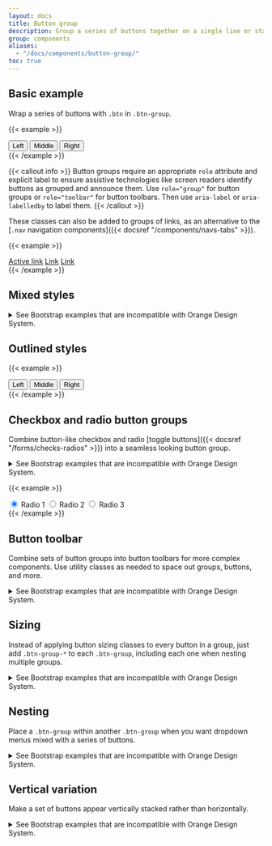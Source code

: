 ```yaml
---
layout: docs
title: Button group
description: Group a series of buttons together on a single line or stack them in a vertical column.
group: components
aliases:
  - "/docs/components/button-group/"
toc: true
---
```


## Basic example

Wrap a series of buttons with `.btn` in `.btn-group`.

{{< example >}}
<div class="btn-group" role="group" aria-label="Basic example">
  <button type="button" class="btn btn-outline-secondary">Left</button>
  <button type="button" class="btn btn-outline-secondary">Middle</button>
  <button type="button" class="btn btn-outline-secondary">Right</button>
</div>
{{< /example >}}

{{< callout info >}}
Button groups require an appropriate `role` attribute and explicit label to ensure assistive technologies like screen readers identify buttons as grouped and announce them. Use `role="group"` for button groups or `role="toolbar"` for button toolbars. Then use `aria-label` or `aria-labelledby` to label them.
{{< /callout >}}

These classes can also be added to groups of links, as an alternative to the [`.nav` navigation components]({{< docsref "/components/navs-tabs" >}}).

{{< example >}}
<div class="btn-group" role="group">
  <a href="#" class="btn btn-outline-secondary active" aria-current="page">Active link</a>
  <a href="#" class="btn btn-outline-secondary">Link</a>
  <a href="#" class="btn btn-outline-secondary">Link</a>
</div>
{{< /example >}}

## Mixed styles

<details>
<summary>See Bootstrap examples that are incompatible with Orange Design System.</summary>
<br>
{{< design-callout-alert >}}
This variant **using and mixing colored button backgrounds** should not be used because it does not respect the Orange Design System specifications. In button groups, you should only use the button variant that uses `.btn .btn-outline-secondary`.

Please refer to our [Outline buttons secondary variant]({{< docsref "/components/buttons#outline-buttons" >}}). You can also refer to the [Buttons: standard guidelines](https://system.design.orange.com/0c1af118d/p/278ebc-buttons-standard/b/539dce) on the Orange Design System website.
{{< /design-callout-alert >}}

{{< example >}}
<div class="btn-group" role="group" aria-label="Basic mixed styles example">
  <button type="button" class="btn btn-danger">Left</button>
  <button type="button" class="btn btn-warning">Middle</button>
  <button type="button" class="btn btn-success">Right</button>
</div>
{{< /example >}}
</details>

## Outlined styles

{{< example >}}
<div class="btn-group" role="group" aria-label="Basic outlined example">
  <button type="button" class="btn btn-outline-secondary">Left</button>
  <button type="button" class="btn btn-outline-secondary">Middle</button>
  <button type="button" class="btn btn-outline-secondary">Right</button>
</div>
{{< /example >}}

## Checkbox and radio button groups

Combine button-like checkbox and radio [toggle buttons]({{< docsref "/forms/checks-radios" >}}) into a seamless looking button group.

<details class="mb-3">
<summary>See Bootstrap examples that are incompatible with Orange Design System.</summary>
<br>
{{< design-callout-alert >}}
This **checkbox** variant should not be used because it does not respect the Orange Design System specifications.

From the Orange Design System point of view, checkboxes should be represented like in our [Checks component]({{< docsref "/forms/checks-radios#checks" >}}). You can also refer to the [Checkbox guidelines](https://system.design.orange.com/0c1af118d/p/88ab5b-forms/b/599459/i/48901789) on the Orange Design System website.
{{< /design-callout-alert >}}

{{< example >}}
<div class="btn-group" role="group" aria-label="Basic checkbox toggle button group">
  <input type="checkbox" class="btn-check" id="btncheck1" autocomplete="off">
  <label class="btn btn-toggle" for="btncheck1">Checkbox 1</label>

  <input type="checkbox" class="btn-check" id="btncheck2" autocomplete="off">
  <label class="btn btn-toggle" for="btncheck2">Checkbox 2</label>

  <input type="checkbox" class="btn-check" id="btncheck3" autocomplete="off">
  <label class="btn btn-toggle" for="btncheck3">Checkbox 3</label>
</div>
{{< /example >}}
</details>

{{< example >}}
<div class="btn-group" role="group" aria-label="Basic radio toggle button group">
  <input type="radio" class="btn-check" name="btnradio" id="btnradio1" autocomplete="off" checked>
  <label class="btn btn-toggle" for="btnradio1">Radio 1</label>

  <input type="radio" class="btn-check" name="btnradio" id="btnradio2" autocomplete="off">
  <label class="btn btn-toggle" for="btnradio2">Radio 2</label>

  <input type="radio" class="btn-check" name="btnradio" id="btnradio3" autocomplete="off">
  <label class="btn btn-toggle" for="btnradio3">Radio 3</label>
</div>
{{< /example >}}

## Button toolbar

Combine sets of button groups into button toolbars for more complex components. Use utility classes as needed to space out groups, buttons, and more.

<details>
<summary>See Bootstrap examples that are incompatible with Orange Design System.</summary>
<br>
{{< design-callout-alert >}}
These variants should not be used because they do not respect the Orange Design System specifications.
{{< /design-callout-alert >}}

{{< example >}}
<div class="btn-toolbar" role="toolbar" aria-label="Toolbar with button groups">
  <div class="btn-group me-2" role="group" aria-label="First group">
    <button type="button" class="btn btn-primary">1</button>
    <button type="button" class="btn btn-primary">2</button>
    <button type="button" class="btn btn-primary">3</button>
    <button type="button" class="btn btn-primary">4</button>
  </div>
  <div class="btn-group me-2" role="group" aria-label="Second group">
    <button type="button" class="btn btn-outline-secondary">5</button>
    <button type="button" class="btn btn-outline-secondary">6</button>
    <button type="button" class="btn btn-outline-secondary">7</button>
  </div>
  <div class="btn-group" role="group" aria-label="Third group">
    <button type="button" class="btn btn-secondary">8</button>
  </div>
</div>
{{< /example >}}

Feel free to mix input groups with button groups in your toolbars. Similar to the example above, you'll likely need some utilities though to space things properly.

{{< example >}}
<div class="btn-toolbar mb-3" role="toolbar" aria-label="Toolbar with button groups">
  <div class="btn-group me-2" role="group" aria-label="First group">
    <button type="button" class="btn btn-outline-secondary">1</button>
    <button type="button" class="btn btn-outline-secondary">2</button>
    <button type="button" class="btn btn-outline-secondary">3</button>
    <button type="button" class="btn btn-outline-secondary">4</button>
  </div>
  <div class="input-group">
    <div class="input-group-text" id="btnGroupAddon">@</div>
    <input type="text" class="form-control" placeholder="Input group example" aria-label="Input group example" aria-describedby="btnGroupAddon">
  </div>
</div>

<div class="btn-toolbar justify-content-between" role="toolbar" aria-label="Toolbar with button groups">
  <div class="btn-group" role="group" aria-label="First group">
    <button type="button" class="btn btn-outline-secondary">1</button>
    <button type="button" class="btn btn-outline-secondary">2</button>
    <button type="button" class="btn btn-outline-secondary">3</button>
    <button type="button" class="btn btn-outline-secondary">4</button>
  </div>
  <div class="input-group">
    <div class="input-group-text" id="btnGroupAddon2">@</div>
    <input type="text" class="form-control" placeholder="Input group example" aria-label="Input group example" aria-describedby="btnGroupAddon2">
  </div>
</div>
{{< /example >}}
</details>

## Sizing

Instead of applying button sizing classes to every button in a group, just add `.btn-group-*` to each `.btn-group`, including each one when nesting multiple groups.

<details>
<summary>See Bootstrap examples that are incompatible with Orange Design System.</summary>
<br>
{{< design-callout-alert >}}
The **first size variant (50px height) and the last one (30px height)** should not be used because they do not respect the Orange Design System specifications.

Please refer to the [Toggle buttons guidelines](https://system.design.orange.com/0c1af118d/p/59c349-toggle-buttons/b/91bf23) on the Orange Design System website.
{{< /design-callout-alert >}}

{{< example >}}
<div class="btn-group btn-group-lg" role="group" aria-label="Large button group">
  <button type="button" class="btn btn-outline-secondary">Left</button>
  <button type="button" class="btn btn-outline-secondary">Middle</button>
  <button type="button" class="btn btn-outline-secondary">Right</button>
</div>
<br>
<div class="btn-group" role="group" aria-label="Default button group">
  <button type="button" class="btn btn-outline-secondary">Left</button>
  <button type="button" class="btn btn-outline-secondary">Middle</button>
  <button type="button" class="btn btn-outline-secondary">Right</button>
</div>
<br>
<div class="btn-group btn-group-sm" role="group" aria-label="Small button group">
  <button type="button" class="btn btn-outline-secondary">Left</button>
  <button type="button" class="btn btn-outline-secondary">Middle</button>
  <button type="button" class="btn btn-outline-secondary">Right</button>
</div>
{{< /example >}}
</details>

## Nesting

Place a `.btn-group` within another `.btn-group` when you want dropdown menus mixed with a series of buttons.

<details>
<summary>See Bootstrap examples that are incompatible with Orange Design System.</summary>
<br>
{{< design-callout-alert >}}
This variant should not be used because it does not respect the Orange Design System specifications.
{{< /design-callout-alert >}}

{{< example >}}
<div class="btn-group" role="group" aria-label="Button group with nested dropdown">
  <button type="button" class="btn btn-outline-secondary">1</button>
  <button type="button" class="btn btn-outline-secondary">2</button>

  <div class="btn-group" role="group">
    <button type="button" class="btn btn-outline-secondary">Split button</button>
    <button type="button" class="btn btn-outline-secondary dropdown-toggle dropdown-toggle-split" data-bs-toggle="dropdown" aria-expanded="false">
      <span class="visually-hidden">Toggle Dropdown</span>
    </button>
    <ul class="dropdown-menu">
      <li><a class="dropdown-item" href="#">Dropdown link</a></li>
      <li><a class="dropdown-item" href="#">Dropdown link</a></li>
    </ul>
  </div>
</div>
{{< /example >}}
</details>

## Vertical variation

Make a set of buttons appear vertically stacked rather than horizontally.

<details>
<summary>See Bootstrap examples that are incompatible with Orange Design System.</summary>
<br>
{{< design-callout-alert >}}
These 3 vertical variants should not be used because they do not respect the Orange Design System specifications.
{{< /design-callout-alert >}}

{{< example >}}
<div class="btn-group-vertical" role="group" aria-label="Vertical button group">
  <button type="button" class="btn btn-primary">Button</button>
  <button type="button" class="btn btn-primary">Button</button>
  <button type="button" class="btn btn-primary">Button</button>
  <button type="button" class="btn btn-primary">Button</button>
</div>
{{< /example >}}

{{< example >}}
<div class="btn-group-vertical" role="group" aria-label="Vertical button group">
  <div class="btn-group" role="group">
    <button type="button" class="btn btn-primary dropdown-toggle" data-bs-toggle="dropdown" aria-expanded="false">
      Dropdown
    </button>
    <ul class="dropdown-menu">
      <li><a class="dropdown-item" href="#">Dropdown link</a></li>
      <li><a class="dropdown-item" href="#">Dropdown link</a></li>
    </ul>
  </div>
  <button type="button" class="btn btn-primary">Button</button>
  <button type="button" class="btn btn-primary">Button</button>
  <div class="btn-group dropstart" role="group">
    <button type="button" class="btn btn-primary dropdown-toggle" data-bs-toggle="dropdown" aria-expanded="false">
      Dropdown
    </button>
    <ul class="dropdown-menu">
      <li><a class="dropdown-item" href="#">Dropdown link</a></li>
      <li><a class="dropdown-item" href="#">Dropdown link</a></li>
    </ul>
  </div>
  <div class="btn-group dropend" role="group">
    <button type="button" class="btn btn-primary dropdown-toggle" data-bs-toggle="dropdown" aria-expanded="false">
      Dropdown
    </button>
    <ul class="dropdown-menu">
      <li><a class="dropdown-item" href="#">Dropdown link</a></li>
      <li><a class="dropdown-item" href="#">Dropdown link</a></li>
    </ul>
  </div>
  <div class="btn-group dropup" role="group">
    <button type="button" class="btn btn-primary dropdown-toggle" data-bs-toggle="dropdown" aria-expanded="false">
      Dropdown
    </button>
    <ul class="dropdown-menu">
      <li><a class="dropdown-item" href="#">Dropdown link</a></li>
      <li><a class="dropdown-item" href="#">Dropdown link</a></li>
    </ul>
  </div>
</div>
{{< /example >}}

{{< example >}}
<div class="btn-group-vertical" role="group" aria-label="Vertical radio toggle button group">
  <input type="radio" class="btn-check" name="vbtn-radio" id="vbtn-radio1" autocomplete="off" checked>
  <label class="btn btn-outline-danger" for="vbtn-radio1">Radio 1</label>
  <input type="radio" class="btn-check" name="vbtn-radio" id="vbtn-radio2" autocomplete="off">
  <label class="btn btn-outline-danger" for="vbtn-radio2">Radio 2</label>
  <input type="radio" class="btn-check" name="vbtn-radio" id="vbtn-radio3" autocomplete="off">
  <label class="btn btn-outline-danger" for="vbtn-radio3">Radio 3</label>
</div>
{{< /example >}}
</details>
